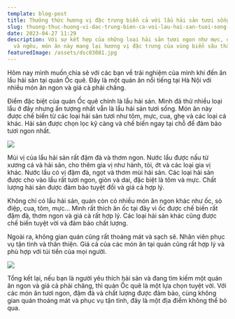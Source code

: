 ```yaml
---
template: blog-post
title: Thưởng thức hương vị đặc trưng biển cả với lẩu hải sản tươi sống tại ốc quê
slug: thuong-thuc-huong-vi-dac-trung-bien-ca-voi-lau-hai-san-tuoi-song-tai-oc-que
date: 2023-04-27 11:29
description: Với sự kết hợp của những loại hải sản tươi ngon như mực, cá, chả cá
  và ngêu, món ăn này mang lại hương vị đặc trưng của vùng biển sâu thẳm.
featuredImage: /assets/dsc03081.jpg
---
```

Hôm nay mình muốn chia sẻ với các bạn về trải nghiệm của mình khi đến ăn lẩu hải sản tại quán Ốc quê. Đây là một quán ăn nổi tiếng tại Hà Nội với nhiều món ăn ngon và giá cả phải chăng.

Điểm đặc biệt của quán Ốc quê chính là lẩu hải sản. Mình đã thử nhiều loại lẩu ở đây nhưng ấn tượng nhất vẫn là lẩu hải sản tươi sống. Món ăn này được chế biến từ các loại hải sản tươi như tôm, mực, cua, ghẹ và các loại cá khác. Hải sản được chọn lọc kỹ càng và chế biến ngay tại chỗ để đảm bảo tươi ngon nhất.

![](/assets/dsc03094.jpg)

Mùi vị của lẩu hải sản rất đậm đà và thơm ngon. Nước lẩu được nấu từ xương cá và hải sản, cho thêm gia vị như hành, tỏi, ớt và các loại gia vị khác. Nước lẩu có vị đậm đà, ngọt và thơm mùi hải sản. Các loại hải sản được cho vào lẩu rất tươi ngon, giòn và dai, đặc biệt là tôm và mực. Chất lượng hải sản được đảm bảo tuyệt đối và giá cả hợp lý.

Không chỉ có lẩu hải sản, quán còn có nhiều món ăn ngon khác như ốc, sò điệp, cua, tôm, mực... Mình rất thích ăn ốc tại đây vì ốc được chế biến rất đậm đà, thơm ngon và giá cả rất hợp lý. Các loại hải sản khác cũng được chế biến tuyệt vời và đảm bảo chất lượng.

Ngoài ra, không gian quán cũng rất thoáng mát và sạch sẽ. Nhân viên phục vụ tận tình và thân thiện. Giá cả của các món ăn tại quán cũng rất hợp lý và phù hợp với túi tiền của mọi người.

![](/assets/dsc03093.jpg)

Tổng kết lại, nếu bạn là người yêu thích hải sản và đang tìm kiếm một quán ăn ngon và giá cả phải chăng, thì quán Ốc quê là một lựa chọn tuyệt vời. Với các món ăn tươi ngon, đậm đà và chất lượng được đảm bảo, cùng không gian quán thoáng mát và phục vụ tận tình, đây là một địa điểm không thể bỏ qua.